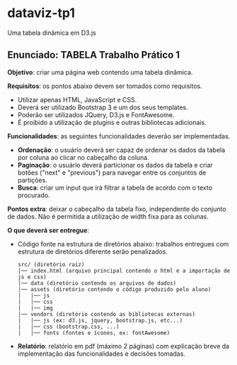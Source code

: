 # dataviz-tp1
Uma tabela dinâmica em D3.js

## Enunciado: **TABELA** Trabalho Prático 1
**Objetivo**: criar uma página web contendo uma tabela dinâmica.
 
**Requisitos**: os pontos abaixo devem ser tomados como requisitos.
- Utilizar apenas HTML, JavaScript e CSS.
- Deverá ser utilizado Bootstrap 3 e um dos seus templates.
- Poderão ser utilizados JQuery, D3.js e FontAwesome.
- É proibido a utilização de plugins e outras bibliotecas adicionais.

**Funcionalidades**: as seguintes funcionalidades deverão ser implementadas.
- **Ordenação**: o usuário deverá ser capaz de ordenar os dados da tabela por coluna ao clicar no cabeçalho da coluna. 
- **Paginação**: o usuário deverá particionar os dados da tabela e criar botões ("next" e "previous") para navegar entre os conjuntos de partições.
- **Busca**: criar um input que irá filtrar a tabela de acordo com o texto procurado.

**Pontos extra**: deixar o cabeçalho da tabela fixo, independente do conjunto de dados. Não é permitida a utilização de width fixa para as colunas. 
 
**O que deverá ser entregue**:
- Código fonte na estrutura de diretórios abaixo: trabalhos entregues com estrutura de diretórios diferente serão penalizados.
  ```
  src/ (diretório raiz)
  |── index.html (arquivo principal contendo o html e a importação de js e css)
  |── data (diretório contendo os arquivos de dados)
  |── assets (diretório contendo o código produzido pelo aluno)
  |   |── js
  |   |── css
  |   |── img
  |── vendors (diretório contendo as bibliotecas externas)
  |   |── js (ex: d3.js, jquery, bootstrap.js, etc...)
  |   |── css (bootstrap.css, ...)
  |   |── fonts (fontes e ícones, ex: fontAwesome)
  ```
- **Relatório**: relatório em pdf (máximo 2 páginas) com explicação breve da implementação das funcionalidades e decisões tomadas.
